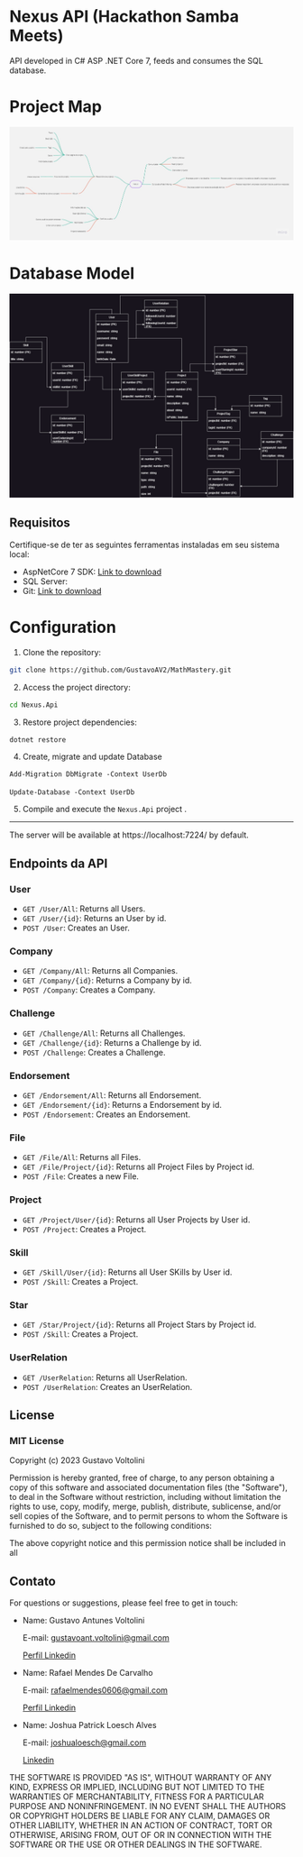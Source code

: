 # Nexus API (Hackathon Samba Meets)

API developed in C# ASP .NET Core 7, feeds and consumes the SQL database.

# Project Map

![Project Map](docs/nexus_map.jpg)

# Database Model

![Database Model](docs/nexus_modelling.png)

## Requisitos

Certifique-se de ter as seguintes ferramentas instaladas em seu sistema local:

- AspNetCore 7 SDK: [Link to download](https://dotnet.microsoft.com/download/dotnet/7.0)
- SQL Server:
- Git: [Link to download](https://git-scm.com/downloads)

# Configuration

1. Clone the repository:

```bash
git clone https://github.com/GustavoAV2/MathMastery.git
```

2. Access the project directory:

```bash
cd Nexus.Api
```

3. Restore project dependencies:

```bash
dotnet restore
```

4. Create, migrate and update Database

```PM
Add-Migration DbMigrate -Context UserDb

Update-Database -Context UserDb
```

5. Compile and execute the `Nexus.Api` project .

---

The server will be available at https://localhost:7224/ by default.

## Endpoints da API

### User

- `GET /User/All`: Returns all Users.
- `GET /User/{id}`: Returns an User by id.
- `POST /User`: Creates an User.

### Company

- `GET /Company/All`: Returns all Companies.
- `GET /Company/{id}`: Returns a Company by id.
- `POST /Company`: Creates a Company.

### Challenge

- `GET /Challenge/All`: Returns all Challenges.
- `GET /Challenge/{id}`: Returns a Challenge by id.
- `POST /Challenge`: Creates a Challenge.

### Endorsement

- `GET /Endorsement/All`: Returns all Endorsement.
- `GET /Endorsement/{id}`: Returns a Endorsement by id.
- `POST /Endorsement`: Creates an Endorsement.

### File

- `GET /File/All`: Returns all Files.
- `GET /File/Project/{id}`: Returns all Project Files by Project id.
- `POST /File`: Creates a new File.

### Project

- `GET /Project/User/{id}`: Returns all User Projects by User id.
- `POST /Project`: Creates a Project.

### Skill

- `GET /Skill/User/{id}`: Returns all User SKills by User id.
- `POST /Skill`: Creates a Project.

### Star

- `GET /Star/Project/{id}`: Returns all Project Stars by Project id.
- `POST /Skill`: Creates a Project.

### UserRelation

- `GET /UserRelation`: Returns all UserRelation.
- `POST /UserRelation`: Creates an UserRelation.

## License

### MIT License

Copyright (c) 2023 Gustavo Voltolini

Permission is hereby granted, free of charge, to any person obtaining a copy
of this software and associated documentation files (the "Software"), to deal
in the Software without restriction, including without limitation the rights
to use, copy, modify, merge, publish, distribute, sublicense, and/or sell
copies of the Software, and to permit persons to whom the Software is
furnished to do so, subject to the following conditions:

The above copyright notice and this permission notice shall be included in all

## Contato

For questions or suggestions, please feel free to get in touch:

- Name: Gustavo Antunes Voltolini

  E-mail: gustavoant.voltolini@gmail.com

  [Perfil Linkedin](https://www.linkedin.com/in/gustavo-voltolini/)

- Name: Rafael Mendes De Carvalho

  E-mail: rafaelmendes0606@gmail.com

  [Perfil Linkedin](https://www.linkedin.com/in/rafael-mendes-919755178/)

- Name: Joshua Patrick Loesch Alves

  E-mail: joshualoesch@gmail.com

  [Linkedin](https://www.linkedin.com/in/joshuaalves/)

THE SOFTWARE IS PROVIDED "AS IS", WITHOUT WARRANTY OF ANY KIND, EXPRESS OR
IMPLIED, INCLUDING BUT NOT LIMITED TO THE WARRANTIES OF MERCHANTABILITY,
FITNESS FOR A PARTICULAR PURPOSE AND NONINFRINGEMENT. IN NO EVENT SHALL THE
AUTHORS OR COPYRIGHT HOLDERS BE LIABLE FOR ANY CLAIM, DAMAGES OR OTHER
LIABILITY, WHETHER IN AN ACTION OF CONTRACT, TORT OR OTHERWISE, ARISING FROM,
OUT OF OR IN CONNECTION WITH THE SOFTWARE OR THE USE OR OTHER DEALINGS IN THE
SOFTWARE.
